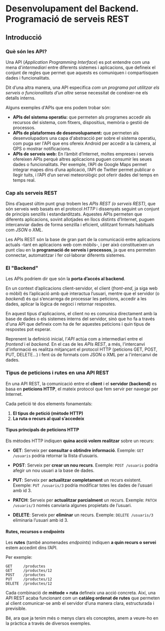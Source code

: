 # Desenvolupament del Backend. Programació de serveis REST

## Introducció

### Què són les API?

Una API (*Application Programming Interface*) es pot entendre com una mena d'*intermediari* entre diferents sistemes i aplicacions, que defineix el conjunt de regles que permet que aquests es comuniquen i compartisquen dades i funcionalitats.

Dit d’una altra manera, una API especifica *com un programa pot utilitzar els serveis o funcionalitats d’un altre* sense necessitat de conéixer-ne els detalls interns.

Alguns exemples d'APIs que ens podem trobar són:

* **APIs del sistema operatiu:** que permeten als programes accedir als recursos del sistema, com fitxers, dispositius, memòria o gestió de processos.
* **APIs de plataformes de desenvolupament:** que permeten als desenvolupadors una capa d'abstracció per sobre el sistema operatiu, com puga ser l'API que ens ofereix Android per accedir a la càmera, al GPS o mostrar notificacions.
* **APIs de serveis web:** En l’àmbit d’Internet, moltes empreses i serveis ofereixen APIs perquè altres aplicacions puguen consumir les seues dades o funcionalitats. Per exemple, l’API de Google Maps permet integrar mapes dins d’una aplicació, l’API de Twitter permet publicar o llegir tuits, i l’API d’un servei meteorològic pot oferir dades del temps en temps real.

### Cap als serveis REST

Dins d’aquest últim punt grup trobem les *APIs REST (o serveis REST)*, que són serveis web basats en el protocol *HTTP* i dissenyats seguint un conjunt de principis senzills i estandarditzats. Aquestes APIs permeten que diferents aplicacions, sovint allotjades en llocs distints d’Internet, puguen intercanviar dades de forma senzilla i eficient, utilitzant formats habituals com *JSON* o *XML*.

Les APIs REST són la base de gran part de la comunicació entre aplicacions actuals -tant en aplicacions web com mòbils-, i per això constitueixen un punt clau en la **programació de serveis i processos**, ja que ens permeten connectar, automatitzar i fer col·laborar diferents sistemes.

### El "Backend"

Les APIs podríem dir que són la **porta d’accés al backend**. 

En un context d’aplicacions client-servidor, el client (*front-end*, ja siga web o mòbil) és l’aplicació amb què interactua l’usuari, mentre que el servidor (o *backend*) és qui s’encarrega de processar les peticions, accedir a les dades, aplicar la lògica de negoci i retornar respostes.

En aquest tipus d'aplicacions, el client no es comunica directament amb la base de dades o els sistemes interns del servidor, sinò que ho fa a través d'una API que defineix com ha de fer aquestes peticions i quin tipus de respostes pot esperar.

Reprenent la definició inicial, l'*API* actúa com a intermediari entre el *frontend* i el *backend*. En el cas de les *APIs REST*, a més, l'intercanvi d'informació es realitza mitjançant el protocol HTTP (peticions GET, POST, PUT, DELETE...) i fent ús de formats com JSON o XML per a l'intercanvi de dades.


### Tipus de peticions i rutes en una API REST

En una API REST, la comunicació entre el **client** i el **servidor (backend)** es basa en **peticions HTTP**, el mateix protocol que fem servir per navegar per Internet.

Cada petició té dos elements fonamentals:

1. **El tipus de petició (mètode HTTP)**
2. **La ruta o recurs al qual s’accedeix**

#### Tipus principals de peticions HTTP

Els mètodes HTTP indiquen **quina acció volem realitzar** sobre un recurs:

* **GET**: Serveix per **consultar o obtindre informació**.
  Exemple: `GET /usuaris` podria retornar la llista d’usuaris.

* **POST**: Serveix per **crear un nou recurs**.
  Exemple: `POST /usuaris` podria afegir un nou usuari a la base de dades.

* **PUT**: Serveix per **actualitzar completament** un recurs existent.
  Exemple: `PUT /usuaris/3` podria modificar totes les dades de l’usuari amb id 3.

* **PATCH**: Serveix per **actualitzar parcialment** un recurs.
  Exemple: `PATCH /usuaris/3` només canviaria algunes propietats de l’usuari.

* **DELETE**: Serveix per **eliminar** un recurs.
  Exemple: `DELETE /usuaris/3` eliminaria l’usuari amb id 3.

#### Rutes, recursos o *endpoints*

Les **rutes** (també anomenades *endpoints*) indiquen **a quin recurs o servei** estem accedint dins l’API.

Per exemple:

```
GET     /productes
GET     /productes/12
POST    /productes
PUT     /productes/12
DELETE  /productes/12
```

Cada combinació de **mètode + ruta** defineix una acció concreta. Així, una API REST acaba funcionant com un **catàleg ordenat de rutes** que permeten al client comunicar-se amb el servidor d’una manera clara, estructurada i previsible.

Bé, ara que ja tenim més o menys clars els conceptes, anem a veure-ho en la pràctica a través de diversos exemples.
